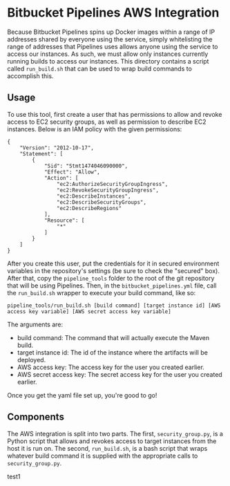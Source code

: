 # Bitbucket Pipelines AWS Integration

Because Bitbucket Pipelines spins up Docker images within a range of IP addresses shared by everyone using the service, simply whitelisting the range of addresses that Pipelines uses allows anyone using the service to access our instances. As such, we must allow only instances currently running builds to access our instances. This directory contains a script called `run_build.sh` that can be used to wrap build commands to accomplish this.

## Usage

To use this tool, first create a user that has permissions to allow and revoke access to EC2 security groups, as well as permission to describe EC2 instances. Below is an IAM policy with the given permissions:

```
{
    "Version": "2012-10-17",
    "Statement": [
        {
            "Sid": "Stmt1474046090000",
            "Effect": "Allow",
            "Action": [
                "ec2:AuthorizeSecurityGroupIngress",
                "ec2:RevokeSecurityGroupIngress",
                "ec2:DescribeInstances",
                "ec2:DescribeSecurityGroups",
                "ec2:DescribeRegions"
            ],
            "Resource": [
                "*"
            ]
        }
    ]
}
```

After you create this user, put the credentials for it in secured environment variables in the repository's settings (be sure to check the "secured" box). After that, copy the `pipeline_tools` folder to the root of the git repository that will be using Pipelines. Then, in the `bitbucket_pipelines.yml` file, call the `run_build.sh` wrapper to execute your build command, like so:

```{bash}
pipeline_tools/run_build.sh [build command] [target instance id] [AWS access key variable] [AWS secret access key variable]
```

The arguments are:

- build command: The command that will actually execute the Maven build.
- target instance id: The id of the instance where the artifacts will be deployed.
- AWS access key: The access key for the user you created earlier.
- AWS secret access key: The secret access key for the user you created earlier.

Once you get the yaml file set up, you're good to go!

## Components

The AWS integration is split into two parts. The first, `security_group.py`, is a Python script that allows and revokes access to target instances from the host it is run on. The second, `run_build.sh`, is a bash script that wraps whatever build command it is supplied with the appropriate calls to `security_group.py`.

test1
